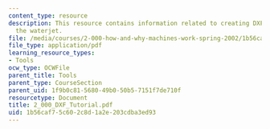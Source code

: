 ```yaml
---
content_type: resource
description: This resource contains information related to creating DXF files for
  the waterjet.
file: /media/courses/2-000-how-and-why-machines-work-spring-2002/1b56caf75c602c8d1a2e203cdba3ed93_2_000_DXF_Tutorial.pdf
file_type: application/pdf
learning_resource_types:
- Tools
ocw_type: OCWFile
parent_title: Tools
parent_type: CourseSection
parent_uid: 1f9b0c81-5680-49b0-50b5-7151f7de710f
resourcetype: Document
title: 2_000_DXF_Tutorial.pdf
uid: 1b56caf7-5c60-2c8d-1a2e-203cdba3ed93
---
```

